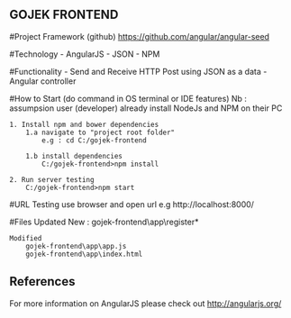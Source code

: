 ## GOJEK FRONTEND

#Project Framework (github)
https://github.com/angular/angular-seed
 
#Technology
	- AngularJS
	- JSON
	- NPM
 
#Functionality
	- Send and Receive HTTP Post using JSON as a data
	- Angular controller
 
#How to Start (do command in OS terminal or IDE features)
Nb : assumpsion user (developer) already install NodeJs and NPM on their PC
 
	1. Install npm and bower dependencies
		1.a navigate to "project root folder"
			e.g : cd C:/gojek-frontend
												   
		1.b install dependencies
			C:/gojek-frontend>npm install
								   
	2. Run server testing
		C:/gojek-frontend>npm start
               
#URL Testing
	use browser and open url
		e.g http://localhost:8000/
               
 
#Files Updated
	New : 
		gojek-frontend\app\register\*

	Modified
		gojek-frontend\app\app.js
		gojek-frontend\app\index.html



## References

For more information on AngularJS please check out http://angularjs.org/

[git]: http://git-scm.com/
[bower]: http://bower.io
[npm]: https://www.npmjs.org/
[node]: http://nodejs.org
[http-server]: https://github.com/nodeapps/http-server
